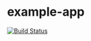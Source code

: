 # example-app

[![Build Status](https://travis-ci.org/sxia1/example-app?branch=master)](https://travis-ci.org/sxia1/example-app)
